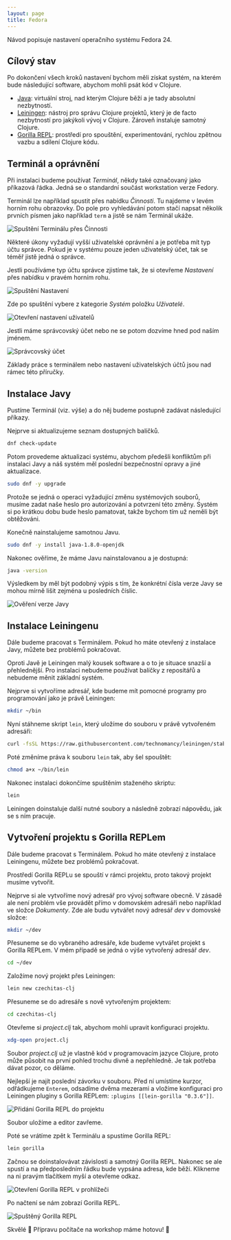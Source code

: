 ```yaml
---
layout: page
title: Fedora
---
```

Návod popisuje nastavení operačního systému Fedora 24.

## Cílový stav

Po dokončení všech kroků nastavení bychom měli získat systém, na kterém bude následující software, abychom mohli psát kód v Clojure.

- [Java](https://java.com/): virtuální stroj, nad kterým Clojure běží a je tady absolutní nezbytností.
- [Leiningen](https://leiningen.org/): nástroj pro správu Clojure projektů, který je de facto nezbytností pro jakýkoli vývoj v Clojure. Zároveň instaluje samotný Clojure.
- [Gorilla REPL](http://gorilla-repl.org/index.html): prostředí pro spouštění, experimentování, rychlou zpětnou vazbu a sdílení Clojure kódu.


## Terminál a oprávnění

Při instalaci budeme používat *Terminál*, někdy také označovaný jako příkazová řádka. Jedná se o standardní součást workstation verze Fedory.

Terminál lze například spustit přes nabídku *Činnosti*. Tu najdeme v levém horním rohu obrazovky. Do pole pro vyhledávání potom stačí napsat několik prvních písmen jako například `term` a jistě se nám Terminál ukáže.

![Spuštění Terminálu přes Činnosti](images/fedora/launch-terminal.png)

Některé úkony vyžadují vyšší uživatelské oprávnění a je potřeba mít typ účtu správce. Pokud je v systému pouze jeden uživatelský účet, tak se téměř jistě jedná o správce.

Jestli používáme typ účtu správce zjistíme tak, že si otevřeme *Nastavení* přes nabídku v pravém horním rohu.

![Spuštění Nastavení](images/fedora/launch-system-settings.png)

Zde po spuštění vybere z kategorie *Systém* položku *Uživatelé*.

![Otevření nastavení uživatelů](images/fedora/open-user-accounts.png)

Jestli máme správcovský účet nebo ne se potom dozvíme hned pod naším jménem.

![Správcovský účet](images/fedora/administrator-account.png)

Základy práce s terminálem nebo nastavení uživatelských účtů jsou nad rámec této příručky.


## Instalace Javy

Pustíme Terminál (viz. výše) a do něj budeme postupně zadávat následující příkazy.

Nejprve si aktualizujeme seznam dostupných balíčků.

```bash
dnf check-update
```

Potom provedeme aktualizaci systému, abychom předešli konfliktům při instalaci Javy a náš systém měl poslední bezpečnostní opravy a jiné aktualizace.

```bash
sudo dnf -y upgrade
```

Protože se jedná o operaci vyžadující změnu systémových souborů, musíme zadat naše heslo pro autorizování a potvrzení této změny. Systém si po krátkou dobu bude heslo pamatovat, takže bychom tím už neměli být obtěžováni.

Konečně nainstalujeme samotnou Javu.

```bash
sudo dnf -y install java-1.8.0-openjdk
```

Nakonec ověříme, že máme Javu nainstalovanou a je dostupná:

```bash
java -version
```

Výsledkem by měl být podobný výpis s tím, že konkrétní čísla verze Javy se mohou mírně lišit zejména u posledních číslic.

![Ověření verze Javy](images/fedora/verify-java.png)


## Instalace Leiningenu

Dále budeme pracovat s Terminálem. Pokud ho máte otevřený z instalace Javy, můžete bez problémů pokračovat.

Oproti Javě je Leiningen malý kousek software a o to je situace snazší a přehlednější. Pro instalaci nebudeme používat balíčky z repositářů a nebudeme měnit základní systém.

Nejprve si vytvoříme adresář, kde budeme mít pomocné programy pro programování jako je právě Leiningen:

```bash
mkdir ~/bin
```

Nyní stáhneme skript `lein`, který uložíme do souboru v právě vytvořeném adresáři:

```bash
curl -fsSL https://raw.githubusercontent.com/technomancy/leiningen/stable/bin/lein > ~/bin/lein
```

Poté změníme práva k souboru `lein` tak, aby šel spouštět:

```bash
chmod a+x ~/bin/lein
```

Nakonec instalaci dokončíme spuštěním staženého skriptu:

```bash
lein
```

Leiningen doinstaluje další nutné soubory a následně zobrazí nápovědu, jak se s ním pracuje.


## Vytvoření projektu s Gorilla REPLem

Dále budeme pracovat s Terminálem. Pokud ho máte otevřený z instalace Leiningenu, můžete bez problémů pokračovat.

Prostředí Gorilla REPLu se spouští v rámci projektu, proto takový projekt musíme vytvořit.

Nejprve si ale vytvoříme nový adresář pro vývoj software obecně. V zásadě ale není problém vše provádět přímo v domovském adresáři nebo například ve složce *Dokumenty*. Zde ale budu vytvářet nový adresář *dev* v domovské složce:

```bash
mkdir ~/dev
```

Přesuneme se do vybraného adresáře, kde budeme vytvářet projekt s Gorilla REPLem. V mém případě se jedná o výše vytvořený adresář *dev*.

```bash
cd ~/dev
```

Založíme nový projekt přes Leiningen:

```bash
lein new czechitas-clj
```

Přesuneme se do adresáře s nově vytvořeným projektem:

```bash
cd czechitas-clj
```

Otevřeme si *project.clj* tak, abychom mohli upravit konfiguraci projektu.

```bash
xdg-open project.clj
```

Soubor *project.clj* už je vlastně kód v programovacím jazyce Clojure, proto může působit na první pohled trochu divně a nepřehledně. Je tak potřeba dávat pozor, co děláme.

Nejlepší je najít poslední závorku v souboru. Před ní umístíme kurzor, odřádkujeme `Enterem`, odsadíme dvěma mezerami a vložíme konfiguraci pro Leiningen pluginy s Gorilla REPLem: `:plugins [[lein-gorilla "0.3.6"]]`.

![Přidání Gorilla REPL do projektu](images/fedora/add-gorilla.png)

Soubor uložíme a editor zavřeme.

Poté se vrátíme zpět k Terminálu a spustíme Gorilla REPL:

```bash
lein gorilla
```

Začnou se doinstalovávat závislosti a samotný Gorilla REPL. Nakonec se ale spustí a na předposledním řádku bude vypsána adresa, kde běží. Klikneme na ni pravým tlačítkem myší a otevřeme odkaz.

![Otevření Gorilla REPL v prohlížeči](images/fedora/launch-gorilla.png)

Po načtení se nám zobrazí Gorilla REPL.

![Spuštěný Gorilla REPL](images/fedora/loaded-gorilla.png)

Skvělé 🙌 Přípravu počítače na workshop máme hotovu! 💪
